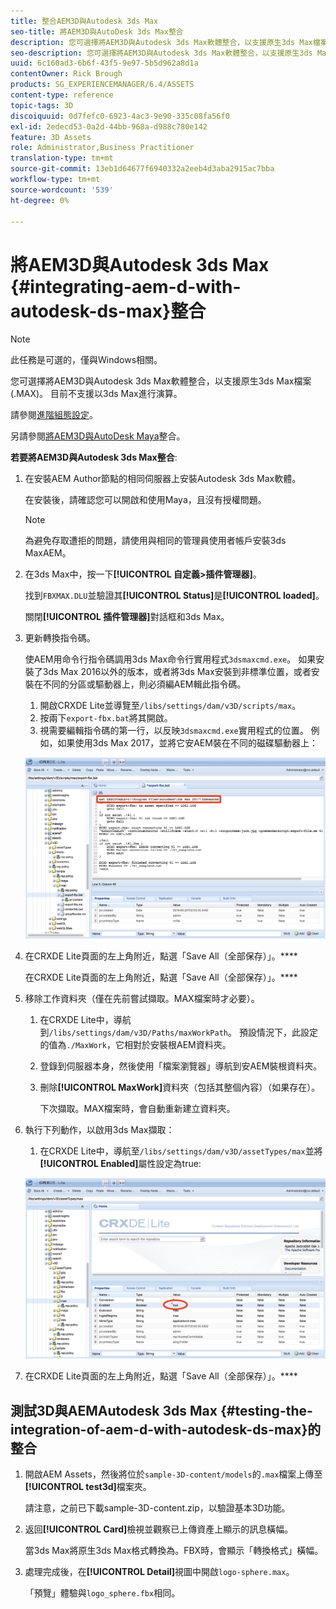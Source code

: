 ```yaml
---
title: 整合AEM3D與Autodesk 3ds Max
seo-title: 將AEM3D與AutoDesk 3ds Max整合
description: 您可選擇將AEM3D與Autodesk 3ds Max軟體整合，以支援原生3ds Max檔案(.MAX)。 目前不支援以3ds Max進行演算。
seo-description: 您可選擇將AEM3D與Autodesk 3ds Max軟體整合，以支援原生3ds Max檔案(.MAX)。 目前不支援以3ds Max進行演算。
uuid: 6c160ad3-6b6f-43f5-9e97-5b5d962a8d1a
contentOwner: Rick Brough
products: SG_EXPERIENCEMANAGER/6.4/ASSETS
content-type: reference
topic-tags: 3D
discoiquuid: 0d7fefc0-6923-4ac3-9e90-335c08fa56f0
exl-id: 2edecd53-0a2d-44bb-968a-d988c780e142
feature: 3D Assets
role: Administrator,Business Practitioner
translation-type: tm+mt
source-git-commit: 13eb1d64677f6940332a2eeb4d3aba2915ac7bba
workflow-type: tm+mt
source-wordcount: '539'
ht-degree: 0%

---
```


# 將AEM3D與Autodesk 3ds Max {#integrating-aem-d-with-autodesk-ds-max}整合

>[!NOTE]
>
>此任務是可選的，僅與Windows相關。

您可選擇將AEM3D與Autodesk 3ds Max軟體整合，以支援原生3ds Max檔案(.MAX)。 目前不支援以3ds Max進行演算。

請參閱[進階組態設定](advanced-config-3d.md)。

另請參閱[將AEM3D與AutoDesk Maya](integrate-maya-with-3d.md)整合。

**若要將AEM3D與Autodesk 3ds Max整合**:

1. 在安裝AEM Author節點的相同伺服器上安裝Autodesk 3ds Max軟體。

   在安裝後，請確認您可以開啟和使用Maya，且沒有授權問題。

   >[!NOTE]
   >
   >為避免存取遭拒的問題，請使用與相同的管理員使用者帳戶安裝3ds MaxAEM。

1. 在3ds Max中，按一下&#x200B;**[!UICONTROL 自定義>插件管理器]**。

   找到`FBXMAX.DLU`並驗證其&#x200B;**[!UICONTROL Status]**&#x200B;是&#x200B;**[!UICONTROL loaded]**。

   關閉&#x200B;**[!UICONTROL 插件管理器]**&#x200B;對話框和3ds Max。

1. 更新轉換指令碼。

   使AEM用命令行指令碼調用3ds Max命令行實用程式`3dsmaxcmd.exe`。 如果安裝了3ds Max 2016以外的版本，或者將3ds Max安裝到非標準位置，或者安裝在不同的分區或驅動器上，則必須編AEM輯此指令碼。

   1. 開啟CRXDE Lite並導覽至`/libs/settings/dam/v3D/scripts/max`。
   1. 按兩下`export-fbx.bat`將其開啟。
   1. 視需要編輯指令碼的第一行，以反映`3dsmaxcmd.exe`實用程式的位置。 例如，如果使用3ds Max 2017，並將它安AEM裝在不同的磁碟驅動器上：

   ![image2018-6-22_13-35-8](assets/image2018-6-22_13-35-8.png)

1. 在CRXDE Lite頁面的左上角附近，點選「Save All（全部保存）」。****

   在CRXDE Lite頁面的左上角附近，點選「Save All（全部保存）」。****

1. 移除工作資料夾（僅在先前嘗試擷取。MAX檔案時才必要）。

   1. 在CRXDE Lite中，導航到`/libs/settings/dam/v3D/Paths/maxWorkPath`。 預設情況下，此設定的值為`./MaxWork`，它相對於安裝根AEM資料夾。
   1. 登錄到伺服器本身，然後使用「檔案瀏覽器」導航到安AEM裝根資料夾。
   1. 刪除&#x200B;**[!UICONTROL MaxWork]**&#x200B;資料夾（包括其整個內容）（如果存在）。

      下次擷取。MAX檔案時，會自動重新建立資料夾。

1. 執行下列動作，以啟用3ds Max擷取：

   1. 在CRXDE Lite中，導航至`/libs/settings/dam/v3D/assetTypes/max`並將&#x200B;**[!UICONTROL Enabled]**&#x200B;屬性設定為true:

   ![image2018-6-22_13-50-50](assets/image2018-6-22_13-50-50.png)

1. 在CRXDE Lite頁面的左上角附近，點選「Save All（全部保存）」。****

## 測試3D與AEMAutodesk 3ds Max {#testing-the-integration-of-aem-d-with-autodesk-ds-max}的整合

1. 開啟AEM Assets，然後將位於`sample-3D-content/models`的`.max`檔案上傳至&#x200B;**[!UICONTROL test3d]**&#x200B;檔案夾。

   請注意，之前已下載sample-3D-content.zip，以驗證基本3D功能。

1. 返回&#x200B;**[!UICONTROL Card]**&#x200B;檢視並觀察已上傳資產上顯示的訊息橫幅。

   當3ds Max將原生3ds Max格式轉換為。FBX時，會顯示「轉換格式」橫幅。

1. 處理完成後，在&#x200B;**[!UICONTROL Detail]**&#x200B;視圖中開啟`logo-sphere.max`。

   「預覽」體驗與`logo_sphere.fbx`相同。
